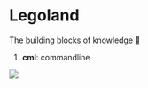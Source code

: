 # Legoland
The building blocks of knowledge 📑
1. **cml**: commandline 

![](https://cdn4.iconfinder.com/data/icons/childhood-and-toys/53/31-512.png)
